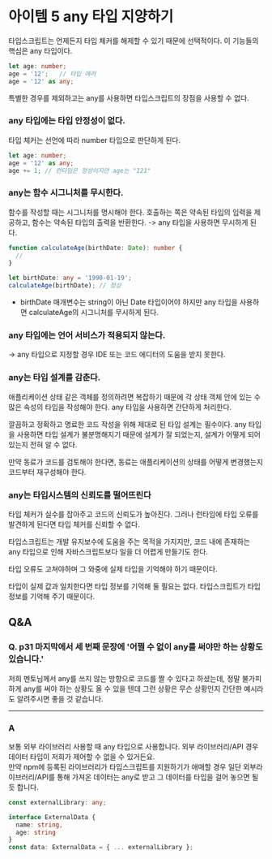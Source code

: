 # 아이템 5 any 타입 지양하기

타입스크립트는 언제든지 타입 체커를 해제할 수 있기 때문에 선택적이다.
이 기능들의 핵심은 any 타입이다.
```ts
let age: number;  
age = '12';   // 타입 에러
age = '12' as any;
```

특별한 경우를 제외하고는 any를 사용하면 타입스크립트의 장점을 사용할 수 없다.

### any 타입에는 타입 안정성이 없다.
타입 체커는 선언에 따라 number 타입으로 판단하게 된다.
```ts
let age: number;  
age = '12' as any;  
age += 1; // 런타임은 정상이지만 age는 "121"
```

### any는 함수 시그니처를 무시한다.
함수를 작성할 때는 시그니처를 명시해야 한다.
호출하는 쪽은 약속된 타입의 입력을 제공하고, 함수는 약속된 타입의 출력을 반환한다.
-> any 타입을 사용하면 무시하게 된다.

```ts
function calculateAge(birthDate: Date): number {  
  //  
}  
  
let birthDate: any = '1990-01-19';  
calculateAge(birthDate); // 정상
```
- birthDate 매개변수는 string이 아닌 Date 타입이어야 하지만 any 타입을 사용하면 calculateAge의 시그니처를 무시하게 된다.

### any 타입에는 언어 서비스가 적용되지 않는다.
-> any 타입으로 지정할 경우 IDE 또는 코드 에디터의 도움을 받지 못한다.

### any는 타입 설계를 감춘다.
애플리케이션 상태 같은 객체를 정의하려면 복잡하기 때문에 각 상태 객체 안에 있는 수많은 속성의 타입을 작성해야 한다.
any 타입을 사용하면 간단하게 처리한다.

깔끔하고 정확하고 명료한 코드 작성을 위해 제대로 된 타입 설계는 필수이다. 
any 타입을 사용하면 타입 설계가 불분명해지기 때문에 설계가 잘 되었는지, 설계가 어떻게 되어 있는지 전혀 알 수 없다.

만약 동료가 코드를 검토해야 한다면, 동료는 애플리케이션의 상태를 어떻게 변경했는지 코드부터 재구성해야 한다.
### any는 타입시스템의 신뢰도를 떨어뜨린다
타입 체커가 실수를 잡아주고 코드의 신뢰도가 높아진다. 
그러나 런타임에 타입 오류를 발견하게 된다면 타입 체커를 신뢰할 수 없다.

타입스크립트는 개발 유지보수에 도움을 주는 목적을 가지지만, 코드 내에 존재하는 any 타입으로 인해 자바스크립트보다 일을 더 어렵게 만들기도 한다.

타입 오류도 고쳐야하며 그 와중에 실제 타입을 기억해야 하기 때문이다.

타입이 실제 값과 일치한다면 타입 정보를 기억해 둘  필요는 없다. 타입스크립트가 타입 정보를 기억해 주기 때문이다.


## Q&A
### Q. p31 마지막에서 세 번째 문장에 '어쩔 수 없이 any를 써야만 하는 상황도 있습니다.'

저희 멘토님께서 any를 쓰지 않는 방향으로 코드를 짤 수 있다고 하셨는데, 정말 불가피하게 any를 써야 하는 상황도 올 수 있을 텐데 그런 상황은 무슨 상황인지 간단한 예시라도 알려주시면 좋을 것 같습니다.

---
### A
보통 외부 라이브러리 사용할 때 any 타입으로 사용합니다. 외부 라이브러리/API 경우 데이터 타입이 저희가 제어할 수 없을 수 있거든요.  
만약 npm에 등록된 라이브러리가 타입스크립트를 지원하기가 애매할 경우 일단 외부라이브러리/API를 통해 가져온 데이터는 any로 받고 그 데이터를 타입을 걸어 놓으면 될 듯 합니다.

```ts
const externalLibrary: any;

interface ExternalData {
  name: string,
  age: string
}
const data: ExternalData = { ... externalLibrary };
```